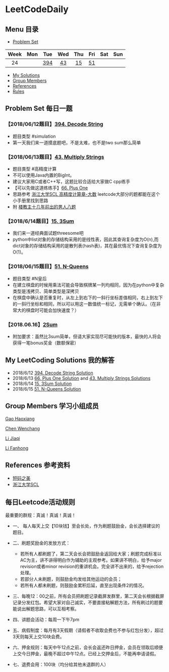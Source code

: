 # LeetCodeDaily
## Menu 目录
- [Problem Set](https://github.com/vivi3nli/LeetCodeDaily#problem-set-%E6%AF%8F%E6%97%A5%E4%B8%80%E9%A2%98)

Week| Mon | Tue | Wed | Thu | Fri | Sat | Sun  
:-: | :-: | :-: | :-: | :-: | :-: | :-: | :-:
24  | | [394](https://github.com/vivi3nli/LeetCodeDaily#20180612%E9%A2%98%E7%9B%AE) | [43](https://github.com/vivi3nli/LeetCodeDaily#20180613%E9%A2%98%E7%9B%AE)|[15](https://github.com/vivi3nli/LeetCodeDaily#2018614%E9%A2%98%E7%9B%AE)|[51](https://github.com/vivi3nli/LeetCodeDaily#20180615%E9%A2%98%E7%9B%AE51-n-queens)

- [My Solutions](https://github.com/vivi3nli/LeetCodeDaily#my-leetcoding-solutions-%E6%88%91%E7%9A%84%E8%A7%A3%E7%AD%94)
- [Group Members](https://github.com/vivi3nli/LeetCodeDaily#group-members-%E5%AD%A6%E4%B9%A0%E5%B0%8F%E7%BB%84%E6%88%90%E5%91%98)
- [References](https://github.com/vivi3nli/LeetCodeDaily#references-%E5%8F%82%E8%80%83%E8%B5%84%E6%96%99)
- [Rules](https://github.com/vivi3nli/LeetCodeDaily#%E6%AF%8F%E6%97%A5leetcode%E6%B4%BB%E5%8A%A8%E8%A7%84%E5%88%99)

## Problem Set 每日一题
### 【2018/06/12题目】[394. Decode String](https://leetcode.com/problems/decode-string/description/)

- 题目类型 #simulation
- 第一天我们来一道摸底题吧，不是太难，也不是two sum那么简单

### 【2018/06/13题目】[43. Multiply Strings](https://leetcode.com/problems/multiply-strings/description/)

- 题目类型 #高精度计算
- 不可以使用Java内置的BigInt。
- 建议大家用C或者C++写，这题比较合适给大家做C cpp练手
- 【可以先做这道练练手】[66. Plus One](https://leetcode.com/problems/plus-one/description/)
- 思路参考 [浙江大学SCL 高精度计算章-大数](https://wenku.baidu.com/view/a3a9373b31126edb6f1a10af.html?rec_flag=default&sxts=1528822472490) leetcode大部分的题都能在这个小手册里找到思路
- 附 [楼教主十几年前出的男人八题](https://wenku.baidu.com/view/1de9e435ee06eff9aef80734.html?sxts=1528823190178)

### 【2018/6/14题目】[15. 3Sum](https://leetcode.com/problems/3sum/description/)

- 我们来一道经典面试题threesome吧
- python中list对象的存储结构采用的是线性表，因此其查询复杂度为O(n),而dict对象的存储结构采用的是散列表(hash表)，其在最优情况下查询复杂度为O(1)。

### 【2018/06/15题目】[51. N-Queens](https://leetcode-cn.com/problems/n-queens/description/)

- 题目类型 #N皇后 
- 在建立棋盘的时候用乘法可能会导致棋牌某一列均相同，因为在python中复杂类型是浅拷贝、简单类型是深拷贝
- 在棋盘中确认是否重复时，从左上到右下的一斜行坐标差值相同，右上到左下的一斜行坐标和相同，所以可以用这一数值统一标记，无需单个确认。（在非常大的棋盘时可能会加快速度？）

### 【2018.06.16】[2Sum](https://leetcode.com/problems/two-sum/description/)

- 附加要求：虽然比3sum简单，但请大家实现尽可能快的版本，最快的人将会获得一笔bonus奖金（数额保密）


## My LeetCoding Solutions 我的解答
- 2018/6/12 [394. Decode String Solution](https://github.com/vivi3nli/LeetCodeDaily/blob/master/394_Decode_String_20180612.py)
- 2018/6/13 [66. Plus One Solution](https://github.com/vivi3nli/LeetCodeDaily/blob/master/66_Plus_One_20180613.py) and [43. Multiply Strings Solutions](https://github.com/vivi3nli/LeetCodeDaily/blob/master/43_Multiply_Strings_20180613.py)
- 2018/6/14 [15. 3Sum Solution](https://github.com/vivi3nli/LeetCodeDaily/blob/master/15_3Sum_20180614.py)
- 2018/6/15 [51. N-Queens Solution](https://github.com/vivi3nli/LeetCodeDaily/blob/master/51_N-Queens_20180615.py)

## Group Members 学习小组成员

[Gao Haoxiang](https://github.com/pluto-the-lost/LeetCode)

[Chen Wenchang](https://github.com/chenwenchang/Leetcode)

[Li Jiaqi](https://github.com/LiJiaqi96/Play-with-Leetcode)

[Li Fanhong](https://github.com/vivi3nli/LeetCodeDaily)

## References 参考资料

- [短码之美](https://book.douban.com/subject/5416095/)
- [浙江大学SCL](https://wenku.baidu.com/view/a3a9373b31126edb6f1a10af.html?rec_flag=default&sxts=1528822472490)


## 每日Leetcode活动规则

最重要的群规：真诚！真诚！真诚！

- 一、 每人每天上交【10块钱】至会长处，作为刷题鼓励金，会长选择建议的题目。

- 二、刷题奖励金的发放方式：
  - 若所有人都刷题了，第二天会长会把鼓励金返回给大家；刷题完成标准以AC为主，讲不讲得明白作为辅助的主观参考。如果讲不明白，给予major revision或者minor revision的重讲机会。完全讲不出来的，给予rejection处理。
  - 若部分人未刷题，则鼓励金均发给其他运动的会员；
  - 若所有人都未刷题，则鼓励金累积后延，直至出现条件2的情况。
- 三、每晚12：00之前，所有会员把刷题记录截屏发群里，第二天会长根据截屏记录分发红包。希望大家对自己诚实，不要直接粘解题方法，所有刷过的题要能说出解题思路，可以互相考察。
- 四、讲题会活动：每周一下午7pm
- 五、病假制度：每月有3天假期（请假者不收取会费也不参与红包分发），超过3天则每天上交10块会费。
- 六、押金规则：每天中午12点之前，会长会返还昨日押金，会员在领取后顺便上交今日押金，最晚不超过中午12点。已经上交押金后，不能再申请请假。
- 七、退费会用：100块（均分给其他未退群的人）
